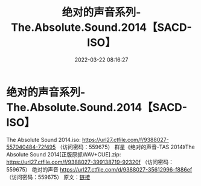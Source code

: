 ﻿---
title: 绝对的声音系列-The.Absolute.Sound.2014【SACD-ISO】
date: 2022-03-22 08:16:27
categories: 试音碟、非卖品、发烧碟
tags: 纯音雅乐
---
# 绝对的声音系列-The.Absolute.Sound.2014【SACD-ISO】

The Absolute Sound 2014.iso: https://url27.ctfile.com/f/9388027-557040484-72f495
（访问密码：559675）
群星《绝对的声音-TAS 2014》The Absolute Sound 2014[正版原抓WAV+CUE].zip:
https://url27.ctfile.com/f/9388027-399138719-92320f
（访问密码：559675）
绝对的声音
https://url27.ctfile.com/d/9388027-35612996-f886ef
（访问密码：559675）
原文：[链接](https://blog.sina.com.cn/s/blog_1647c7e7601030wb6.html)
